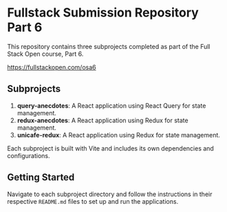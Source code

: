 # Fullstack Submission Repository Part 6

This repository contains three subprojects completed as part of the Full Stack Open course, Part 6.

https://fullstackopen.com/osa6

## Subprojects

1. **query-anecdotes**: A React application using React Query for state management.
2. **redux-anecdotes**: A React application using Redux for state management.
3. **unicafe-redux**: A React application using Redux for state management.

Each subproject is built with Vite and includes its own dependencies and configurations.


## Getting Started

Navigate to each subproject directory and follow the instructions in their respective `README.md` files to set up and run the applications.